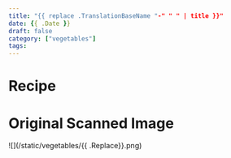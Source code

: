 ```yaml
---
title: "{{ replace .TranslationBaseName "-" " " | title }}"
date: {{ .Date }}
draft: false
category: ["vegetables"]
tags:
---
```


# Recipe

# Original Scanned Image

![](/static/vegetables/{{ .Replace}}.png)